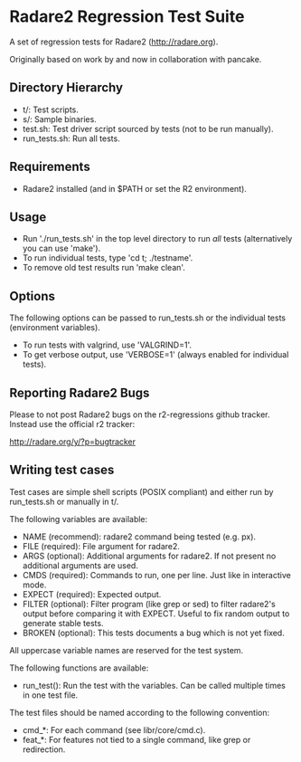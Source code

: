 Radare2 Regression Test Suite
=============================

A set of regression tests for Radare2 (http://radare.org).

Originally based on work by and now in collaboration with pancake.

Directory Hierarchy
-------------------

 * t/:           Test scripts.
 * s/:           Sample binaries.
 * test.sh:      Test driver script sourced by tests (not to be run manually).
 * run_tests.sh: Run all tests.

Requirements
------------

 * Radare2 installed (and in $PATH or set the R2 environment).

Usage
-----

 * Run './run_tests.sh' in the top level directory to run *all* tests
   (alternatively you can use 'make').
 * To run individual tests, type 'cd t; ./testname'.
 * To remove old test results run 'make clean'.

Options
-------

The following options can be passed to run_tests.sh or the individual tests
(environment variables).

 * To run tests with valgrind, use 'VALGRIND=1'.
 * To get verbose output, use 'VERBOSE=1' (always enabled for individual
   tests).

Reporting Radare2 Bugs
----------------------

Please to not post Radare2 bugs on the r2-regressions github tracker. Instead
use the official r2 tracker:

http://radare.org/y/?p=bugtracker

Writing test cases
------------------

Test cases are simple shell scripts (POSIX compliant) and either run by
run_tests.sh or manually in t/.

The following variables are available:

 * NAME (recommend): radare2 command being tested (e.g. px).
 * FILE (required): File argument for radare2.
 * ARGS (optional): Additional arguments for radare2. If not present no
                    additional arguments are used.
 * CMDS (required): Commands to run, one per line. Just like in interactive
                    mode.
 * EXPECT (required): Expected output.
 * FILTER (optional): Filter program (like grep or sed) to filter radare2's
                      output before comparing it with EXPECT. Useful to fix
                      random output to generate stable tests.
 * BROKEN (optional): This tests documents a bug which is not yet fixed.

All uppercase variable names are reserved for the test system.

The following functions are available:

 * run_test(): Run the test with the variables. Can be called multiple times
               in one test file.

The test files should be named according to the following convention:

 * cmd_*: For each command (see libr/core/cmd.c).
 * feat_*: For features not tied to a single command, like grep or
           redirection.
